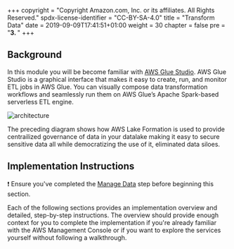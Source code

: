 +++
copyright = "Copyright Amazon.com, Inc. or its affiliates. All Rights Reserved."
spdx-license-identifier = "CC-BY-SA-4.0"
title = "Transform Data"
date = 2019-09-09T17:41:51+01:00
weight = 30
chapter = false
pre = "<b>3. </b>"
+++

## Background
In this module you will be become familiar with [AWS Glue Studio][glue-studio]. AWS Glue Studio is a graphical interface that makes it easy to create, run, and monitor ETL jobs in AWS Glue. You can visually compose data transformation workflows and seamlessly run them on AWS Glue’s Apache Spark-based serverless ETL engine.

![architecture](/images/architecture-glue-job.png)

The preceding diagram shows how AWS Lake Formation is used to provide centrailized governance of data in your datalake making it easy to secure sensitive data all while democratizing the use of it, eliminated data siloes.

## Implementation Instructions

:heavy_exclamation_mark: Ensure you've completed the [Manage Data][manage-data] step before beginning
this section.

Each of the following sections provides an implementation overview and detailed, step-by-step instructions. The overview should provide enough context for you to complete the implementation if you're already familiar with the AWS Management Console or if you want to explore the services yourself without following a walkthrough.

[manage-data]: /managedata
[glue-studio]: https://docs.aws.amazon.com/glue/latest/ug/what-is-glue-studio.html